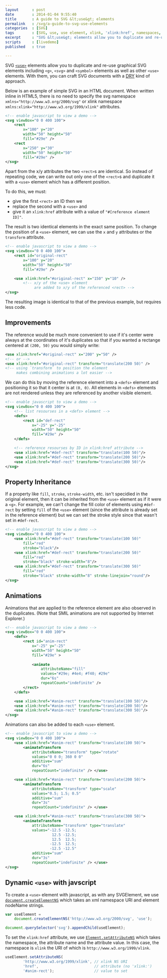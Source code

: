 ```yaml
---
layout      : post
date        : 2014-01-04 9:55:40
title       : A guide to SVG &lt;use&gt; elements
permalink   : /svg/a-guide-to-svg-use-elements
categories  : [SVG]
tags        : [SVG, use, use element, xlink, 'xlink:href', namespaces, javascript, graphics]
excerpt     : "SVG &lt;use&gt; elements allow you to duplicate and re-use graphical SVG elements including &lt;g&gt;, &lt;svg&gt; and &lt;symbol&gt; elements as well as other &lt;use&gt; elements. With them, you can craft SVG documents with a DRY kind of approach."
scripts     : [livedemo]
published   : true

---
```


<style>
svg {
    width: 100%;
    height: 150px;
    background-color: rgba(34, 153, 238, 0.2);
}
svg use {
    pointer-events: none;
}
</style>

SVG [`<use>`][mdn-svg-use-element] elements allow you to duplicate and re-use graphical SVG elements
including `<g>`, `<svg>` and `<symbol>` elements as well as other `<use>`
elements.  With them, you can craft SVG documents with a
[DRY][dont-repeat-yourself] kind of approach.

Below is an example of simple SVG in an HTML document. When written inline in
HTML5, there is no need to specify the svg namespace
`xmlns="http://www.w3.org/2000/svg"` or xlink namespace
`xmlns:xlink="http://www.w3.org/1999/xlink"` attributes.

```xml
<!-- enable javascript to view a demo -->
<svg viewBox="0 0 400 100">
    <rect
        x="100" y="20"
        width="50" height="50"
        fill="#29e" />
    <rect
        x="250" y="30"
        width="50" height="50"
        fill="#29e" />
</svg>
```

Apart from the x/y attributes the two `<rect>`s are identical. So instead of
repeating code, we can write out only one of the `<rect>`s and duplicate it
with a `<use>` element which has a different position.

To do this, we must:

 - give the first `<rect>` an ID then we
 - replace the second with a `<use>` and
 - give it an `xlink:href` attribute with a value of `"#[reference element
   ID]"`.
   
The result is two identical elements in the exact same position. To change the
position of a `<use>` element, we can use the `x` and `y` attributes or the
`transform` attribute.

```xml
<!-- enable javascript to view a demo -->
<svg viewBox="0 0 400 100">
    <rect id="original-rect"
        x="100" y="20"
        width="50" height="50"
        fill="#29e" />

    <use xlink:href="#original-rect" x="150" y="10" />
        <!-- x/y of the <use> element
             are added to x/y of the referenced <rect> -->
</svg>
```
The resulting image is identical to that of the previous example, but requires less
code.

## Improvements
The reference would be much more convenient to use if it's center were always
at the coordinates of it's duplicates so that if you wanted a rectange centered
at `(200, 50)` you would simply write:

```xml
<use xlink:href="#original-rect" x="200" y="50" />
<!-- or -->
<use xlink:href="#original-rect" transform="translate(200 50)" />
<!-- using `transform` to position the element
     makes combining animations a lot easier -->
```

We can do this by moving the reference element into a `<defs>` element and
positioning it so that it center is at `(0, 0)`. All elements in `<defs>`
elements are not rendered unless they are referenced by another visible
element.

```xml
<!-- enable javascript to view a demo -->
<svg viewBox="0 0 400 100">
    <!-- list resourses in a <defs> element -->
    <defs>
        <rect id="def-rect"
            x="-25" y="-25"
            width="50" height="50"
            fill="#29e" />
    </defs>

    <!-- reference resourses by ID in xlink:href attribute -->
    <use xlink:href="#def-rect" transform="translate(100 50)"/>
    <use xlink:href="#def-rect" transform="translate(200 50)"/>
    <use xlink:href="#def-rect" transform="translate(300 50)"/>
</svg>
```

## Property Inheritance
If a property like `fill`, `stroke`, `stroke-width`, etc. isn't specidied in
the original element, then it can be inherited from the `<use>` element as if
it were a `<g>`. For example, we can't change the fill color of elements using
`#def-rect` by setting `fill` of the `<use>` element (since the attribute is
already set in the reference element) but we can set the stroke style since
that wasn't set in `#def-rect`.

```xml
<!-- enable javascript to view a demo -->
<svg viewBox="0 0 400 100">
    <use xlink:href="#def-rect" transform="translate(100 50)"
        fill="red"
        stroke="black"/>
    <use xlink:href="#def-rect" transform="translate(200 50)"
        fill="red"
        stroke="black" stroke-width="8"/>
    <use xlink:href="#def-rect" transform="translate(300 50)"
        fill="red"
        stroke="black" stroke-width="8" stroke-linejoin="round"/>
</svg>
```

## Animations
Animations that are applied to the reference element are also observed in the
duplicates. (Note that SMIL animations are not supported by Internet Explorer.)

```xml
<!-- enable javascript to view a demo -->
<svg viewBox="0 0 400 100">
    <defs>
        <rect id="anim-rect"
            x="-25" y="-25"
            width="50" height="50"
            fill="#29e" >
            
            <animate
                attributeName="fill"
                values="#29e; #4e4; #f40; #29e"
                dur="6s"
                repeatCount="indefinite" />
        </rect>
    </defs>

    <use xlink:href="#anim-rect" transform="translate(100 50)"/>
    <use xlink:href="#anim-rect" transform="translate(200 50)"/>
    <use xlink:href="#anim-rect" transform="translate(300 50)"/>
</svg>
```

Animations can also be added to each `<use>` element.

```xml
<!-- enable javascript to view a demo -->
<svg viewBox="0 0 400 100">
    <use xlink:href="#anim-rect" transform="translate(100 50)">
        <animateTransform
            attributeName="transform" type="rotate"
            values="0 0 0; 360 0 0"
            additive="sum"
            dur="6s"
            repeatCount="indefinite" /> </use>

    <use xlink:href="#anim-rect" transform="translate(200 50)">
        <animateTransform
            attributeName="transform" type="scale"
            values="0.5; 1.5; 0.5"
            additive="sum"
            dur="3s"
            repeatCount="indefinite" /> </use>

    <use xlink:href="#anim-rect" transform="translate(300 50)">
        <animateTransform
            attributeName="transform" type="translate"
            values="-12.5 -12.5;
                     12.5 -12.5;
                     12.5  12.5;
                    -12.5  12.5;
                    -12.5 -12.5"
            additive="sum"
            dur="3s"
            repeatCount="indefinite" /> </use>
</svg>
```

## Dynamic `<use>` with javscript

To create a `<use>` element with javascript, as with any SVGElement, we use
[`document.createElementNS`][mdn-create-element-ns] which takes an xml
namespace URI and element nodeName strings.

```javascript
var useElement =
    document.createElementNS('http://www.w3.org/2000/svg', 'use');

document.querySelector('svg').appendChild(useElement);
```

To set the `xlink:href` attribute, we use [`Element.setAttributeNS`][mdn-set-attribute-ns] which takes
the namespace, the attribute name and the attribute value. In this
case, the namespace is `xlink` the URI of which is
`http://www.w3.org/1999/xlink`.

```javascript
useElement.setAttributeNS(
        'http://www.w3.org/1999/xlink', // xlink NS URI
        'href',                         // attribute (no 'xlink:')
        '#anim-rect');                  // value to set
```

[dont-repeat-yourself]:  http://en.wikipedia.org/wiki/Don't_repeat_yourself "Don't Repeat Yourself"
[mdn-create-element-ns]: https://developer.mozilla.org/en-US/docs/Web/API/document.createElementNS "document.createElementNS - Web API Interfaces | MDN"
[mdn-set-attribute-ns]:  https://developer.mozilla.org/en-US/docs/Web/API/Element.setAttributeNS "Element.setAttributeNS - Web API Interfaces | MDN"
[mdn-svg-use-element]:   https://developer.mozilla.org/en-US/docs/Web/SVG/Element/use "use - SVG | MDN"
